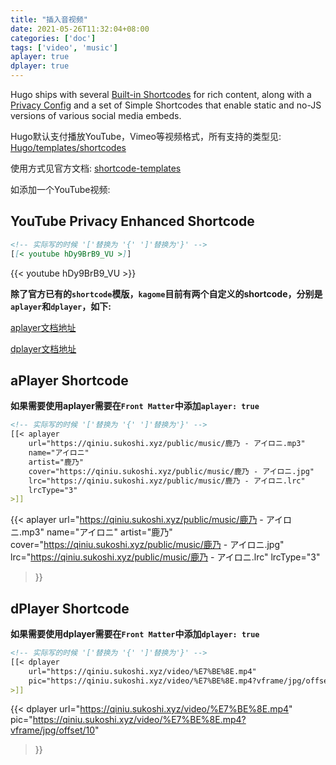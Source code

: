 ```yaml
---
title: "插入音视频"
date: 2021-05-26T11:32:04+08:00
categories: ['doc']
tags: ['video', 'music']
aplayer: true
dplayer: true
---
```


Hugo ships with several [Built-in Shortcodes](https://gohugo.io/content-management/shortcodes/#use-hugo-s-built-in-shortcodes) for rich content, along with a [Privacy Config](https://gohugo.io/about/hugo-and-gdpr/) and a set of Simple Shortcodes that enable static and no-JS versions of various social media embeds.


Hugo默认支付播放YouTube，Vimeo等视频格式，所有支持的类型见: [Hugo/templates/shortcodes](https://github.com/gohugoio/hugo/tree/master/tpl/tplimpl/embedded/templates/shortcodes)

使用方式见官方文档: [shortcode-templates](https://gohugo.io/templates/shortcode-templates/)

如添加一个YouTube视频:

## YouTube Privacy Enhanced Shortcode

```md
<!-- 实际写的时候 '['替换为 '{' ']'替换为'}' -->
[[< youtube hDy9BrB9_VU >]]
```

{{< youtube hDy9BrB9_VU >}}


    
**除了官方已有的`shortcode`模版，`kagome`目前有两个自定义的shortcode，分别是`aplayer`和`dplayer`，如下:**

[aplayer文档地址](https://aplayer.js.org/#/)

[dplayer文档地址](https://dplayer.js.org/#/)
    

## aPlayer Shortcode

**如果需要使用aplayer需要在`Front Matter`中添加`aplayer: true`**

```md
<!-- 实际写的时候 '['替换为 '{' ']'替换为'}' -->
[[< aplayer
    url="https://qiniu.sukoshi.xyz/public/music/鹿乃 - アイロニ.mp3"
    name="アイロニ"
    artist="鹿乃"
    cover="https://qiniu.sukoshi.xyz/public/music/鹿乃 - アイロニ.jpg"
    lrc="https://qiniu.sukoshi.xyz/public/music/鹿乃 - アイロニ.lrc"
    lrcType="3"
>]]
```

{{< aplayer
    url="https://qiniu.sukoshi.xyz/public/music/鹿乃 - アイロニ.mp3"
    name="アイロニ"
    artist="鹿乃"
    cover="https://qiniu.sukoshi.xyz/public/music/鹿乃 - アイロニ.jpg"
    lrc="https://qiniu.sukoshi.xyz/public/music/鹿乃 - アイロニ.lrc"
    lrcType="3"
>}}


## dPlayer Shortcode

**如果需要使用dplayer需要在`Front Matter`中添加`dplayer: true`**

```md
<!-- 实际写的时候 '['替换为 '{' ']'替换为'}' -->
[[< dplayer
    url="https://qiniu.sukoshi.xyz/video/%E7%BE%8E.mp4"
    pic="https://qiniu.sukoshi.xyz/video/%E7%BE%8E.mp4?vframe/jpg/offset/10"
>]]
```

{{< dplayer
    url="https://qiniu.sukoshi.xyz/video/%E7%BE%8E.mp4"
    pic="https://qiniu.sukoshi.xyz/video/%E7%BE%8E.mp4?vframe/jpg/offset/10"
>}}